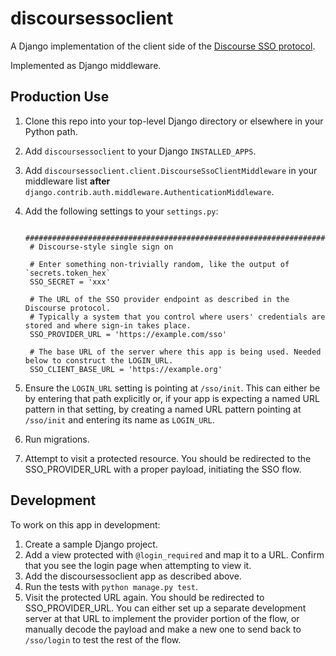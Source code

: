 # discoursessoclient

A Django implementation of the client side of the [Discourse SSO protocol](https://meta.discourse.org/t/official-single-sign-on-for-discourse-sso/13045).

Implemented as Django middleware.

## Production Use

1. Clone this repo into your top-level Django directory or elsewhere in your Python path.
1. Add `discoursessoclient` to your Django `INSTALLED_APPS`.
1. Add `discoursessoclient.client.DiscourseSsoClientMiddleware` in your middleware list **after** `django.contrib.auth.middleware.AuthenticationMiddleware`.
1. Add the following settings to your `settings.py`:

        ######################################################################
        # Discourse-style single sign on

        # Enter something non-trivially random, like the output of `secrets.token_hex`
        SSO_SECRET = 'xxx'

        # The URL of the SSO provider endpoint as described in the Discourse protocol.
        # Typically a system that you control where users' credentials are stored and where sign-in takes place.
        SSO_PROVIDER_URL = 'https://example.com/sso'

        # The base URL of the server where this app is being used. Needed below to construct the LOGIN_URL.
        SSO_CLIENT_BASE_URL = 'https://example.org'
1. Ensure the `LOGIN_URL` setting is pointing at `/sso/init`. This can either be by entering that path explicitly or,
if your app is expecting a named URL pattern in that setting, by creating a named URL pattern pointing at
`/sso/init` and entering its name as `LOGIN_URL`.
1. Run migrations.
1. Attempt to visit a protected resource. You should be redirected to the SSO_PROVIDER_URL with a proper payload, initiating the SSO flow.

## Development

To work on this app in development:

1. Create a sample Django project.
1. Add a view protected with `@login_required` and map it to a URL. Confirm that you see the login page when attempting to view it.
1. Add the discoursessoclient app as described above.
1. Run the tests with `python manage.py test`.
1. Visit the protected URL again. You should be redirected to SSO_PROVIDER_URL. You can either set up a
separate development server at that URL to implement the provider portion of the flow, or manually decode
the payload and make a new one to send back to `/sso/login` to test the rest of the flow.
